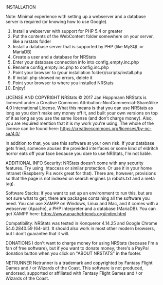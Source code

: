 INSTALLATION

Note: Minimal experience with setting up a webserver and a database server is required (or knowing how to use Google).

1. Install a webserver with support for PHP 5.4 or greater
2. Put the contents of the WebContent folder somewhere on your server, like a nrstats folder
3. Install a database server that is supported by PHP (like MySQL or MariaDB)
4. Create a user and a database for NRStats
5. Enter your database connection info into config_empty.inc.php
6. Rename config_empty.inc.php to config.inc.php
7. Point your browser to (your installation folder)/scripts/install.php
8. If install.php showed no errors, delete it
9. Point your browser to where you installed NRStats
10. Enjoy!

LICENSE AND COPYRIGHT
NRStats © 2017 Jan Hoppmann
NRStats is licensed under a Creative Commons Attribution-NonCommercial-ShareAlike 4.0 International License.
What this means is that you can use NRStats as long as you don't make any money off it, and built your own versions on top of it as long as you use the same license (and don't charge money).
Also, you are required mention that it is my work you're using.
The whole of the license can be found here: https://creativecommons.org/licenses/by-nc-sa/4.0/ 

In addition to that, you use this software at your own risk. If your database gets fried, someone abuses the provided interfaces or some kind of eldritch horror eats off your face because you dare to use NRStats, I'm not liable.

ADDITIONAL INFO
Security: 
NRStats doesn't come with any security features. Try using .htaccess or similar protection. Or use it in your home intranet (Raspberry Pis work great for that).
There are, however, provisions so that the page is not indexed on search engines (a robots.txt and a meta tag).

Software Stacks:
If you want to set up an environment to run this, but are not sure what to get, there are packages containing all the software you need.
You can use XAMPP on Windows, Linux and Mac, and it comes with a webserver (Apache), a PHP interpreter and a database (MariaDB). You can get XAMPP here: https://www.apachefriends.org/index.html

Compatibility:
NRStats was tested in Konqueror 4.14.25 and Google Chrome 54.0.2840.59 (64-bit). It should also work in most other modern browsers, but I don't guarantee that it will.

DONATIONS
I don't want to charge money for using NRStats (because I'm a fan of free software), but if you want to donate money, there's a PayPal donation button when you click on "ABOUT NRSTATS" in the footer.

NETRUNNER
Netrunner is a trademark and copyrighted by Fantasy Flight Games and / or Wizards of the Coast.
This software is not produced, endorsed, supported or affiliated with Fantasy Flight Games and / or Wizards of the Coast.
